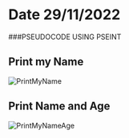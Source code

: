 # Date 29/11/2022

###PSEUDOCODE USING PSEINT


## Print my Name

![PrintMyName](https://user-images.githubusercontent.com/44917179/208807937-75ab2b71-79d5-4305-8711-1c091295b47c.png)



## Print Name and Age

![PrintMyNameAge](https://user-images.githubusercontent.com/44917179/208807991-fc2cde96-85d9-4733-b1ca-67cc0f47a556.png)



